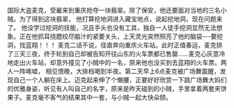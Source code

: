 国际大盗麦克，受雇来到重庆抢夺一块翡翠。除了保安，他还要面对当地的三名小贼。为了得到这块翡翠，
他打算挖地洞进入藏宝地点，说起挖地洞，现在问题来了。
他没学过挖洞的技能，况且手头也没有工具，独自一人徒手挖洞显然无法想象。正在他抓耳挠腮绞尽脑汁的紧要关头，上天灵光突然照亮了他的脑袋---要挖洞，找蓝翔！！！
麦克二话不说，径直奔向重庆火车站。此时正值春运，麦克排了三天三夜，终于轮到自己却被告知开往山东的火车票都已售罄……麦克心灰意冷地走出火车站，却意外撞见了小贼中的一名，原来他也没买到去蓝翔的火车票。两人一阵唏嘘，
相见恨晚，大排档喝到半夜。第二天早上6点麦克被广场舞震醒，发现自己一个人躺在床上。迈克起来伸了个懒腰，正要好好欣赏一下跳广场舞大妈们的优雅身姿，听见有人叫自己的名字，原来是昨天碰到的小贼，手里拿着两套夹饼果子。麦克毫不客气的结果其中一套，与小贼一起大快朵颐。